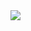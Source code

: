 <!--
baekjoon
[![Solved.ac Profile](http://mazassumnida.wtf/api/v2/generate_badge?boj=pghoon)](https://solved.ac/pghoon/)
-->

<!--
STAT
![Anurag's GitHub stats](https://github-readme-stats.vercel.app/api?username=PGHOON&show_icons=true&theme=radical)
-->

<img src="https://img.shields.io/badge/C++-00599C?style=flat&logo=C++&logoColor=white"/>
